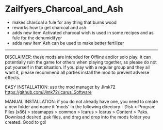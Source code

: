 # Zailfyers_Charcoal_and_Ash
* makes charcoal a fule for any thing that burns wood
* reworks how to get charcoal and ash
* adds new item Activated charcoal wich is used in some recipes and as fule for the dehumidifyer
* adds new item Ash can be used to make better fertilizer

----------------------------------------------------------------------------------------------------------------------------------------------------------------------------------------------------------------------------------------------------------------------------------------------------------------------------------------------

DISCLAIMER: these mods are intended for Offline and/or solo play. It can potentially ruin the game for others when playing together, so please do not put yourself in that situation. If you play with a regular group and they all want it, please recommend all parties install the mod to prevent adverse effects.

EASY INSTALLATION: use the mod manager by Jimk72 https://github.com/Jimk72/Icarus_Software

MANUAL INSTALLATION: if you do not already have one, you need to create a new folder and name it 'mods' in the following directory - Disk > Program Files (x86) > steamapps > common > Icarus > Icarus > Content > Paks. Download desired .pak files, and drag and drop into the mods folder you created. Good to go!
